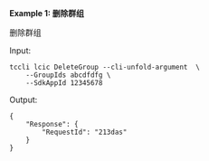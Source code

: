 **Example 1: 删除群组**

删除群组

Input: 

```
tccli lcic DeleteGroup --cli-unfold-argument  \
    --GroupIds abcdfdfg \
    --SdkAppId 12345678
```

Output: 
```
{
    "Response": {
        "RequestId": "213das"
    }
}
```

